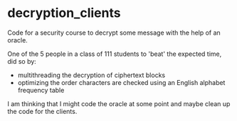 # decryption_clients

Code for a security course to decrypt some message with the help of an oracle. 

One of the 5 people in a class of 111 students to 'beat' the expected time, did so by:
- multithreading the decryption of ciphertext blocks
- optimizing the order characters are checked using an English alphabet frequency table

I am thinking that I might code the oracle at some point and maybe clean up the code for the clients. 
